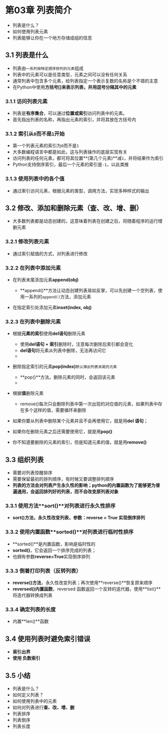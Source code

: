 # 第03章 列表简介


+ 列表是什么？
+ 如何使用列表元素
+ 列表能够让你在一个地方存储成组的信息

## 3.1 列表是什么

+ 列表由`一系列按特定顺序排列的元素`组成
+ 列表中的元素可以是任意类型，元素之间可以没有任何关系
+ 通常列表中包含多个元素，给列表指定一个表示复数的名称是个不错的主意
+ 在Python中使用**方括号[]**来表示列表，并用**逗号分隔其中的元素**

### 3.1.1 访问列表元素

+ 列表是**有序集合**，可以通过**位置或索引**访问列表中的元素。
+ 首先指出列表的名称，再指出元素的索引，并将其放在方括号内

### 3.1.2 索引从`0`而不是`1`开始

+ 第一个列表元素的索引为`0`而不是`1`
+ 大多数编程语言中都是如此，这与列表操作的底层实现有关
+ 访问列表的任何元素，都可将其位置**(第几个元素)**减`1`，并将结果作为索引
+ Python支持倒序索引，最后一个元素的索引是`-1`，以此类推

### 3.1.3 使用列表中的各个值

+ 通过索引访问元素，根据元素的类型，调用方法，实现多种样式的输出

## 3.2 修改、添加和删除元素（查、改、增、删）

+ 大多数列表都是动态创建的，这意味着列表在创建之后，将随着程序的运行增删元素

### 3.2.1 修改列表元素

+ 通过索引赋值的方式，对列表进行修改

### 3.2.2 在列表中添加元素

+ 在列表末尾添加元素**append(obj)**
   + **append()**方法让动态创建列表易如反掌，可以先创建一个空列表，使用一系列的`append()`方法，添加元素

+ 在指定索引处添加元素**inset(index, obj)**

### 3.2.3 在列表中删除元素

+ 根据**元素的索引**使用**del语句**删除元素
   + 使用**del语句 + 索引**删除时，注意每次删除后索引都会变化
   + **del语句**将元素从列表中删除，无法再访问它
   + 
+ 删除指定索引的元素**pop(index)**`默认弹出列表末尾的元素`
   + **pop()**方法，删除元素的同时，会返回该元素
   + 
+ 根据**值**删除元素
   + remove()每次只会删除列表中第一次出现的对应值的元素，如果列表中存在多个这样的值，需要循环来删除

+ 如果你要从列表中删除某个元素并且不会再使用它，就是用**del 语句**；
+ 如果你在删除元素之后还需要使用它，就是用**pop()**
+ 你不知道要删除的元素的索引，但是知道元素的值，就是用**remove()**

## 3.3 组织列表
 + 需要对列表惊醒排序
 + 需要保留最初的排列顺序，有时候又要调整排列顺序
 + **列表的方法会对列表产生永久性的影响；python的内置函数为了能够更为普遍通用，会返回排列好的列表，而不会改变原列表对象**

### 3.3.1 使用方法**sort()**对列表进行永久性排序

 + **sort()方法，永久性改变列表，参数：reverse = True 实现倒序排列**

### 3.3.2 使用内置函数**sorted()**对列表进行临时性排序

 + **sorted()**是内置函数，影响是临时性的
 + **sorted()**，它会返回一个排序完成的列表；
 + 也拥有参数**reverse=True**实现倒序排列

### 3.3.3 倒着打印列表（**反转列表**）

 + **reverse()方法**，永久性改变列表；再次使用**reverse()**恢复原来顺序
 + **reversed()内置函数**，reversed 函数返回一个反转的迭代器，使用**list()**将迭代器转换成列表

### 3.3.4 确定列表的长度

 + 内置**len()**函数

## 3.4 使用列表时避免索引错误

 + **索引出界**
 + **使用 负数索引**

## 3.5 小结
 + 列表是什么？
 + 如何定义列表？
 + 如何使用列表中的元素
 + 如何对列表进行**查、改、增、删**
 + 列表排序
 + 列表倒序
 + 列表长度



















